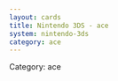 ```yaml
---
layout: cards
title: Nintendo 3DS - ace
system: nintendo-3ds
category: ace
---
```

<div class="alert alert-secondary mb-4"><span class="i18n innerHTML-category">Category: </span><span class="i18n innerHTML-cat-ace">ace</span></div>
